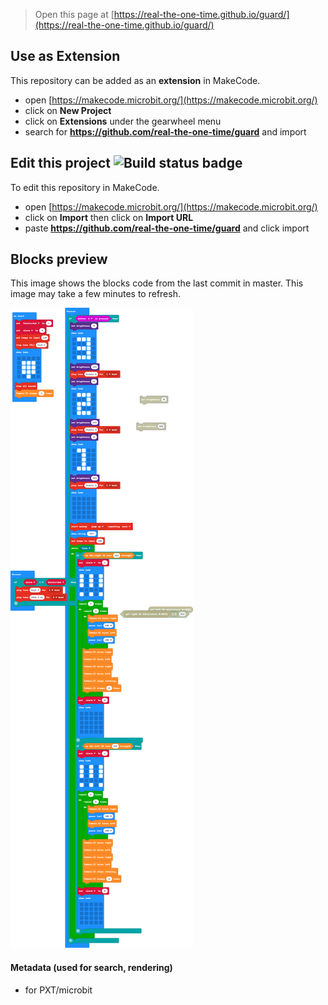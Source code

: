
> Open this page at [https://real-the-one-time.github.io/guard/](https://real-the-one-time.github.io/guard/)

## Use as Extension

This repository can be added as an **extension** in MakeCode.

* open [https://makecode.microbit.org/](https://makecode.microbit.org/)
* click on **New Project**
* click on **Extensions** under the gearwheel menu
* search for **https://github.com/real-the-one-time/guard** and import

## Edit this project ![Build status badge](https://github.com/real-the-one-time/guard/workflows/MakeCode/badge.svg)

To edit this repository in MakeCode.

* open [https://makecode.microbit.org/](https://makecode.microbit.org/)
* click on **Import** then click on **Import URL**
* paste **https://github.com/real-the-one-time/guard** and click import

## Blocks preview

This image shows the blocks code from the last commit in master.
This image may take a few minutes to refresh.

![A rendered view of the blocks](https://github.com/real-the-one-time/guard/raw/master/.github/makecode/blocks.png)

#### Metadata (used for search, rendering)

* for PXT/microbit
<script src="https://makecode.com/gh-pages-embed.js"></script><script>makeCodeRender("{{ site.makecode.home_url }}", "{{ site.github.owner_name }}/{{ site.github.repository_name }}");</script>
